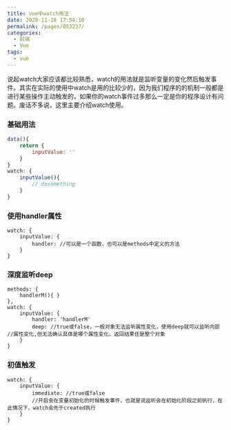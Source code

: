 ```yaml
---
title: vue中watch用法
date: 2020-11-18 17:54:10
permalink: /pages/853237/
categories:
  - 前端
  - Vue
tags:
  - vue
---
```

说起watch大家应该都比较熟悉，watch的用法就是监听变量的变化然后触发事件。其实在实际的使用中watch是用的比较少的，因为我们程序的的机制一般都是进行某些操作主动触发的，如果你的watch事件过多那么一定是你的程序设计有问题。废话不多说，这里主要介绍watch使用。

<!-- more -->

### 基础用法
``` javascript
data(){
	return {
		inputValue: ''
	}
}
watch: {
	inputValue(){
		// dosomething
	}
}
```

### 使用handler属性

```vue
watch: {
	inputValue: {
		handler: //可以是一个函数，也可以是methods中定义的方法
	}
}
```
### 深度监听deep
```vue
methods: {
	handlerM(){ }
},
watch: {
	inputValue: {
		handler: 'handlerM'
		deep: //true或false，一般对象无法监听属性变化，使用deep就可以监听内部		       //属性变化,但无法确认具体是哪个属性变化，返回结果任是整个对象
	}
}
```

### 初值触发
```vue
watch: {
	inputValue: {
		immediate: //true或false
		//开启会在变量初始化的时候触发事件，也就是说监听会在初始化阶段之前执行，在此情况下，watch会先于created执行
	}
}
```


